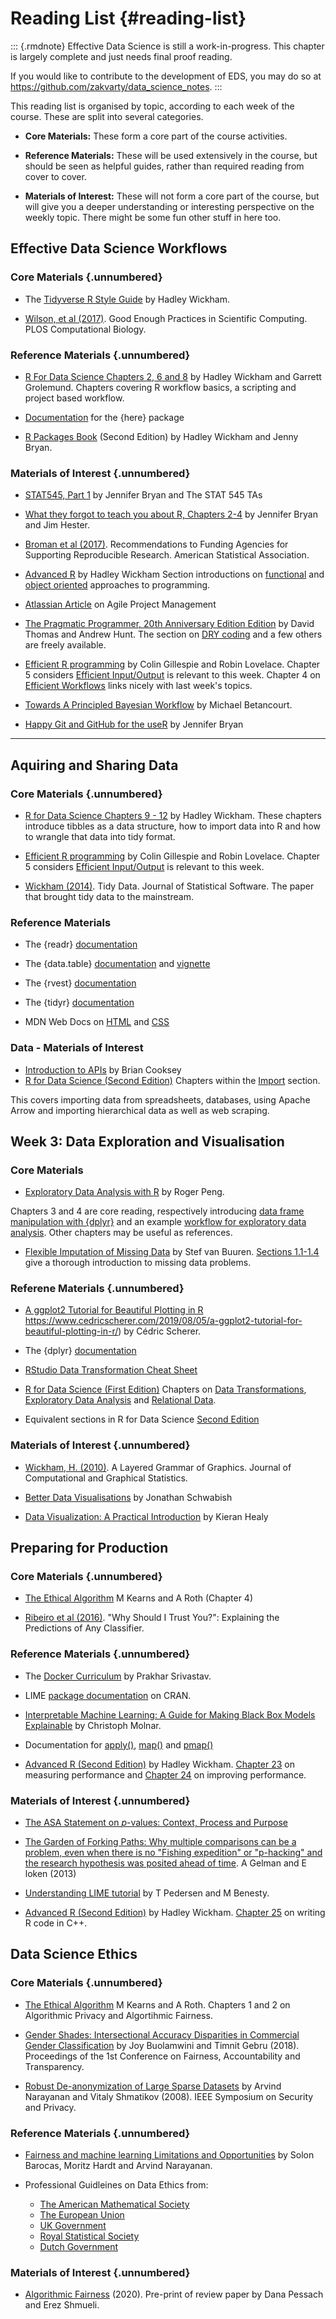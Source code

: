 # Reading List {#reading-list} 


::: {.rmdnote} 
Effective Data Science is still a work-in-progress. This chapter is largely complete and just needs final proof reading. 

If you would like to contribute to the development of EDS, you may do so at <https://github.com/zakvarty/data_science_notes>.
:::

This reading list is organised by topic, according to each week of the course. These are split into several categories.

- **Core Materials:** These form a core part of the course activities.

- **Reference Materials:** These will be used extensively in the course, but should be seen as helpful guides, rather than required reading from cover to cover.

- **Materials of Interest:** These will not form a core part of the course, but will give you a deeper understanding or interesting perspective on the weekly topic. There might be some fun other stuff in here too.


## Effective Data Science Workflows 

### Core Materials {.unnumbered}


 - The [Tidyverse R Style Guide](https://style.tidyverse.org/) by Hadley Wickham. 

<!-- This will be the coding style guide that we will follow in this course. It is a core reading in week 1 and will serve as a reference text in future weeks. -->

- [Wilson, et al (2017)](https://journals.plos.org/ploscompbiol/article?id=10.1371/journal.pcbi.1005510&ref=https://githubhelp.com). Good Enough Practices in Scientific Computing. PLOS Computational Biology.

<!-- A collection of simple ways to implement good computing practices during a research project. The article is aimed specifically at people who are new to computational research. -->


### Reference Materials {.unnumbered}

- [R For Data Science Chapters 2, 6 and 8](https://r4ds.had.co.nz/index.html) by Hadley Wickham and Garrett Grolemund. Chapters covering R workflow basics, a scripting and project based workflow. 


- [Documentation](https://here.r-lib.org/articles/here.html) for the {here} package 

- [R Packages Book](https://r-pkgs.org/) (Second Edition) by Hadley Wickham and Jenny Bryan. 

<!-- Covers the basics (and much more) of creating your own R package. Will be useful as a reference during the live session in Week 1. The chapter on [function documentation](https://r-pkgs.org/man.html) introduces `{Roxygen2}` and the chapter on [Testing basics](https://r-pkgs.org/testing-basics.html) introduces `{testthat}`. -->


### Materials of Interest {.unnumbered}


- [STAT545, Part 1](https://stat545.com/index.html) by Jennifer Bryan and The STAT 545 TAs

<!-- If this is your first time using R in earnest, you might find part 1 of the STAT545 notes from the University of British Columbia helpful in getting set up. Chapters 1 and 2 cover how to install R and RStudio, basics of programming in R and a bare bones workflow. -->

- [What they forgot to teach you about R, Chapters 2-4](https://rstats.wtf/) by Jennifer Bryan and Jim Hester. 

<!--Resources on a project oriented workflow, practising safe paths, and how to name files.-->

- [Broman et al (2017)](https://www.amstat.org/docs/default-source/amstat-documents/pol-reproducibleresearchrecommendations.pdf). Recommendations to Funding Agencies for Supporting Reproducible Research. American Statistical Association.

<!-- Source of reproducibility definition used in lecture slides and a fun read! -->


- [Advanced R](https://adv-r.hadley.nz/) by Hadley Wickham  Section introductions on [functional](https://adv-r.hadley.nz/fp.html) and [object oriented](https://adv-r.hadley.nz/oo.html) approaches to programming.


- [Atlassian Article](https://www.atlassian.com/agile/project-management) on Agile Project Management

<!-- Taking a broader view of organising your work and functioning well in a team, this article provides an introductory guide to agile development.-->

- [The Pragmatic Programmer, 20th Anniversary Edition Edition](https://pragprog.com/titles/tpp20/the-pragmatic-programmer-20th-anniversary-edition/) by David Thomas and Andrew Hunt. The section on [DRY coding](https://media.pragprog.com/titles/tpp20/dry.pdf) and a few others are freely available. 

<!-- Advice on good practice in programming (language agnostic) and when running projects that involve software. Written in small sections that make the book a joy to dip in and out of. The section on [DRY coding](https://media.pragprog.com/titles/tpp20/dry.pdf) and a few others are freely available. --> 

- [Efficient R programming](https://csgillespie.github.io/efficientR/) by Colin Gillespie and Robin Lovelace. Chapter 5 considers [Efficient Input/Output](https://csgillespie.github.io/efficientR/input-output.html) is relevant to this week. Chapter 4 on [Efficient Workflows](https://csgillespie.github.io/efficientR/workflow.html) links nicely with last week's topics.  

- [Towards A Principled Bayesian Workflow](https://betanalpha.github.io/assets/case_studies/principled_bayesian_workflow.html#References) by Michael Betancourt.

<!-- A different perspective on workflows, focusing on the statistical rather than coding and management aspects of a Bayesian data science project. -->

- [Happy Git and GitHub for the useR](https://happygitwithr.com/) by Jennifer Bryan 

<!-- If you'd like to get started using version control with your R projects this book will be your guiding light. -->

----

## Aquiring and Sharing Data 

### Core Materials {.unnumbered}

- [R for Data Science Chapters 9 - 12](https://r4ds.had.co.nz/tidy-data.html) by Hadley Wickham. These chapters introduce tibbles as a data structure, how to import data into R and how to wrangle that data into tidy format.

- [Efficient R programming](https://csgillespie.github.io/efficientR/) by Colin Gillespie and Robin Lovelace. Chapter 5 considers [Efficient Input/Output](https://csgillespie.github.io/efficientR/input-output.html) is relevant to this week. 

- [Wickham (2014)](https://vita.had.co.nz/papers/tidy-data.html). Tidy Data. Journal of Statistical Software. The paper that brought tidy data to the mainstream.


### Reference Materials 

- The {readr} [documentation](https://readr.tidyverse.org/)

- The {data.table} [documentation](https://cran.r-project.org/web/packages/data.table/data.table.pdf) and [vignette](https://cran.r-project.org/web/packages/data.table/vignettes/datatable-intro.html)

- The {rvest} [documentation](https://rvest.tidyverse.org/) 

- The {tidyr} [documentation](https://tidyr.tidyverse.org/)

- MDN Web Docs on [HTML](https://developer.mozilla.org/en-US/docs/Web/HTML) and [CSS](https://developer.mozilla.org/en-US/docs/Web/CSS) 

### Data - Materials of Interest

- [Introduction to APIs](https://zapier.com/learn/apis/chapter-1-introduction-to-apis/) by Brian Cooksey 
- [R for Data Science (Second Edition)](https://r4ds.hadley.nz/) Chapters within the [Import](https://r4ds.hadley.nz/import.html) section. 

This covers importing data from spreadsheets, databases, using Apache Arrow and importing hierarchical data as well as web scraping.  


## Week 3: Data Exploration and Visualisation 

### Core Materials 

- [Exploratory Data Analysis with R](https://bookdown.org/rdpeng/exdata/) by Roger Peng.

Chapters 3 and 4 are core reading, respectively introducing [data frame manipulation with {dplyr}](https://bookdown.org/rdpeng/exdata/managing-data-frames-with-the-dplyr-package.html) and an example [workflow for exploratory data analysis](https://bookdown.org/rdpeng/exdata/exploratory-data-analysis-checklist.html). Other chapters may be useful as references. 


- [Flexible Imputation of Missing Data](https://stefvanbuuren.name/fimd/) by Stef van Buuren. [Sections 1.1-1.4](https://stefvanbuuren.name/fimd/ch-introduction.html) give a thorough introduction to missing data problems.

### Referene Materials {.unnumbered}

- [A ggplot2 Tutorial for Beautiful Plotting in R]() https://www.cedricscherer.com/2019/08/05/a-ggplot2-tutorial-for-beautiful-plotting-in-r/) by Cédric Scherer.

- The {dplyr} [documentation](https://dplyr.tidyverse.org/)

- [RStudio Data Transformation Cheat Sheet](https://github.com/rstudio/cheatsheets/blob/main/data-transformation.pdf) 

- [R for Data Science (First Edition)](https://r4ds.had.co.nz/index.html) Chapters on [Data Transformations](https://r4ds.had.co.nz/transform.html), [Exploratory Data Analysis](https://r4ds.had.co.nz/exploratory-data-analysis.html) and [Relational Data](https://r4ds.had.co.nz/relational-data.html). 

- Equivalent sections in R for Data Science [Second Edition](https://r4ds.hadley.nz/)

### Materials of Interest {.unnumbered}

- [Wickham, H. (2010)](https://library-search.imperial.ac.uk/discovery/fulldisplay?docid=cdi_informaworld_taylorfrancis_310_1198_jcgs_2009_07098&context=PC&vid=44IMP_INST:ICL_VU1&lang=en&search_scope=MyInst_and_CI&adaptor=Primo%20Central&tab=Everything&query=any,contains,layered%20grammar%20of%20graphics&offset=0). A Layered Grammar of Graphics. Journal of Computational and Graphical Statistics.

- [Better Data Visualisations](https://library-search.imperial.ac.uk/discovery/fulldisplay?docid=alma991000664639501591&context=L&vid=44IMP_INST:ICL_VU1&lang=en&search_scope=MyInst_and_CI&adaptor=Local%20Search%20Engine&tab=Everything&query=any,contains,better%20data%20visualisations&offset=0) by Jonathan Schwabish 

<!-- Strategies to create more effective data visualizations, presented in a way that is agnostic to the software you use to construct your visualisations. -->

- [Data Visualization: A Practical Introduction](https://library-search.imperial.ac.uk/discovery/fulldisplay?docid=alma991000211295101591&context=L&vid=44IMP_INST:ICL_VU1&lang=en&search_scope=MyInst_and_CI&adaptor=Local%20Search%20Engine&tab=Everything&query=any,contains,Data%20Visualization%20%E2%80%93%20A%20Practical%20Introduction&offset=0) by Kieran Healy 

## Preparing for Production 

### Core Materials {.unnumbered}

- [The Ethical Algorithm](https://library-search.imperial.ac.uk/discovery/fulldisplay?docid=alma991000531083101591&context=L&vid=44IMP_INST:ICL_VU1&lang=en&search_scope=MyInst_and_CI&adaptor=Local%20Search%20Engine&tab=Everything&query=any,contains,kearns%20and%20roth&mode=Basic) M Kearns and A Roth (Chapter 4)

- [Ribeiro et al (2016)](https://arxiv.org/abs/1602.04938). "Why Should I Trust You?": Explaining the Predictions of Any Classifier.

### Reference Materials {.unnumbered} 

- The [Docker Curriculum](https://docker-curriculum.com/) by Prakhar Srivastav.

- LIME [package documentation](https://cran.r-project.org/web/packages/lime/index.html) on CRAN.  

- [Interpretable Machine Learning: A Guide for Making Black Box Models Explainable](https://christophm.github.io/interpretable-ml-book/) by Christoph Molnar.

- Documentation for [apply()](https://www.rdocumentation.org/packages/base/versions/3.6.2/topics/apply), [map()](https://purrr.tidyverse.org/reference/map.html) and [pmap()](https://furrr.futureverse.org/)

- [Advanced R (Second Edition)](https://adv-r.hadley.nz/index.html) by Hadley Wickham. [Chapter 23](https://adv-r.hadley.nz/perf-measure.html) on measuring performance and [Chapter 24](https://adv-r.hadley.nz/perf-improve.html) on improving performance.

### Materials of Interest {.unnumbered}

* [The ASA Statement on $p$-values: Context, Process and Purpose](https://library-search.imperial.ac.uk/discovery/fulldisplay?docid=cdi_informaworld_taylorfrancis_310_1080_00031305_2016_1154108&context=PC&vid=44IMP_INST:ICL_VU1&lang=en&search_scope=MyInst_and_CI&adaptor=Primo%20Central&tab=Everything&query=any,contains,ASA%20p-value&offset=0) 

- [The Garden of Forking Paths: Why multiple comparisons can be a problem,
even when there is no "Fishing expedition" or "p-hacking" and the research
hypothesis was posited ahead of time](http://stat.columbia.edu/~gelman/research/unpublished/forking.pdf). A Gelman and E loken (2013) 

- [Understanding LIME tutorial](https://cran.r-project.org/web/packages/lime/vignettes/Understanding_lime.html)  by T Pedersen and M Benesty. 

- [Advanced R (Second Edition)](https://adv-r.hadley.nz/index.html) by Hadley Wickham. [Chapter 25](https://adv-r.hadley.nz/rcpp.html) on writing R code in C++.

## Data Science Ethics 

### Core Materials {.unnumbered}

- [The Ethical Algorithm](https://library-search.imperial.ac.uk/discovery/fulldisplay?docid=alma991000531083101591&context=L&vid=44IMP_INST:ICL_VU1&lang=en&search_scope=MyInst_and_CI&adaptor=Local%20Search%20Engine&tab=Everything&query=any,contains,kearns%20and%20roth&mode=Basic) M Kearns and A Roth.  Chapters 1 and 2 on Algorithmic Privacy and Algortihmic Fairness.

- [Gender Shades: Intersectional Accuracy Disparities in Commercial Gender Classification](https://proceedings.mlr.press/v81/buolamwini18a.html) by Joy Buolamwini and Timnit Gebru (2018). Proceedings of the 1st Conference on Fairness, Accountability and Transparency. 

- [Robust De-anonymization of Large Sparse Datasets](https://ieeexplore.ieee.org/document/4531148) by Arvind Narayanan and Vitaly Shmatikov (2008). IEEE Symposium on Security and Privacy.

### Reference Materials {.unnumbered}

- [Fairness and machine learning
Limitations and Opportunities](https://fairmlbook.org/) by Solon Barocas, Moritz Hardt and Arvind Narayanan.

- Professional Guidleines on Data Ethics from: 
  - [The American Mathematical Society](http://www.ams.org/about-us/governance/policy-statements/sec-ethics)
  - [The European Union](https://op.europa.eu/s/sUPP)
  - [UK Government](https://www.gov.uk/guidance/understanding-artificial-intelligence-ethics-and-safety)
  - [Royal Statistical Society](https://rss.org.uk/RSS/media/News-and-publications/Publications/Reports%20and%20guides/A-Guide-for-Ethical-Data-Science-Final-Oct-2019.pdf)
  - [Dutch Government](https://www.government.nl/documents/reports/2021/07/31/impact-assessment-fundamental-rights-and-algorithms)

### Materials of Interest {.unnumbered}

- [Algorithmic Fairness](https://arxiv.org/abs/2001.09784)  (2020). Pre-print of review paper by Dana Pessach and Erez Shmueli. 


